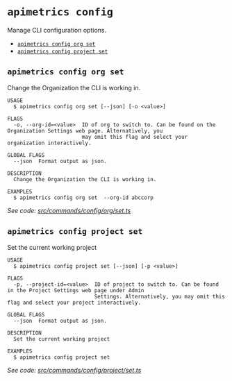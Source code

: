 `apimetrics config`
===================

Manage CLI configuration options.

* [`apimetrics config org set`](#apimetrics-config-org-set)
* [`apimetrics config project set`](#apimetrics-config-project-set)

## `apimetrics config org set`

Change the Organization the CLI is working in.

```
USAGE
  $ apimetrics config org set [--json] [-o <value>]

FLAGS
  -o, --org-id=<value>  ID of org to switch to. Can be found on the Organization Settings web page. Alternatively, you
                        may omit this flag and select your organization interactively.

GLOBAL FLAGS
  --json  Format output as json.

DESCRIPTION
  Change the Organization the CLI is working in.

EXAMPLES
  $ apimetrics config org set  --org-id abccorp
```

_See code: [src/commands/config/org/set.ts](https://github.com/APImetrics/APIm-CLI/blob/v0.2.1/src/commands/config/org/set.ts)_

## `apimetrics config project set`

Set the current working project

```
USAGE
  $ apimetrics config project set [--json] [-p <value>]

FLAGS
  -p, --project-id=<value>  ID of project to switch to. Can be found in the Project Settings web page under Admin
                            Settings. Alternatively, you may omit this flag and select your project interactively.

GLOBAL FLAGS
  --json  Format output as json.

DESCRIPTION
  Set the current working project

EXAMPLES
  $ apimetrics config project set
```

_See code: [src/commands/config/project/set.ts](https://github.com/APImetrics/APIm-CLI/blob/v0.2.1/src/commands/config/project/set.ts)_

